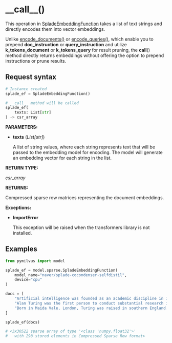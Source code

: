 # \_\_call\_\_()

This operation in [SpladeEmbeddingFunction](SpladeEmbeddingFunction.md) takes a list of text strings and directly encodes them into vector embeddings.

Unlike [encode_documents()](encode_documents.md) or [encode_queries()](encode_queries.md), which enable you to prepend **doc_instruction** or **query_instruction** and utilize **k_tokens_document** or **k_tokens_query** for result pruning, the **call**() method directly returns embeddings without offering the option to prepend instructions or prune results.

## Request syntax

```python
# Instance created
splade_ef = SpladeEmbeddingFunction()

# __call__ method will be called
splade_ef(
    texts: List[str]
) -> csr_array
```

**PARAMETERS:**

- **texts** (*List[str]*)

    A list of string values, where each string represents text that will be passed to the embedding model for encoding. The model will generate an embedding vector for each string in the list.

**RETURN TYPE:**

*csr_array*

**RETURNS:**

Compressed sparse row matrices representing the document embeddings.

**Exceptions:**

- **ImportError**

    This exception will be raised when the transformers library is not installed.

## Examples

```python
from pymilvus import model

splade_ef = model.sparse.SpladeEmbeddingFunction(
    model_name="naver/splade-cocondenser-selfdistil", 
    device="cpu"
)

docs = [
    "Artificial intelligence was founded as an academic discipline in 1956.",
    "Alan Turing was the first person to conduct substantial research in AI.",
    "Born in Maida Vale, London, Turing was raised in southern England.",
]

splade_ef(docs)

# <3x30522 sparse array of type '<class 'numpy.float32'>'
#   with 298 stored elements in Compressed Sparse Row format>
```
